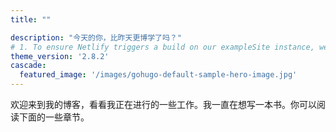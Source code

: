 ```yaml
---
title: ""

description: "今天的你，比昨天更博学了吗？"
# 1. To ensure Netlify triggers a build on our exampleSite instance, we need to change a file in the exampleSite directory.
theme_version: '2.8.2'
cascade:
  featured_image: '/images/gohugo-default-sample-hero-image.jpg'
---
```

欢迎来到我的博客，看看我正在进行的一些工作。我一直在想写一本书。你可以阅读下面的一些章节。
